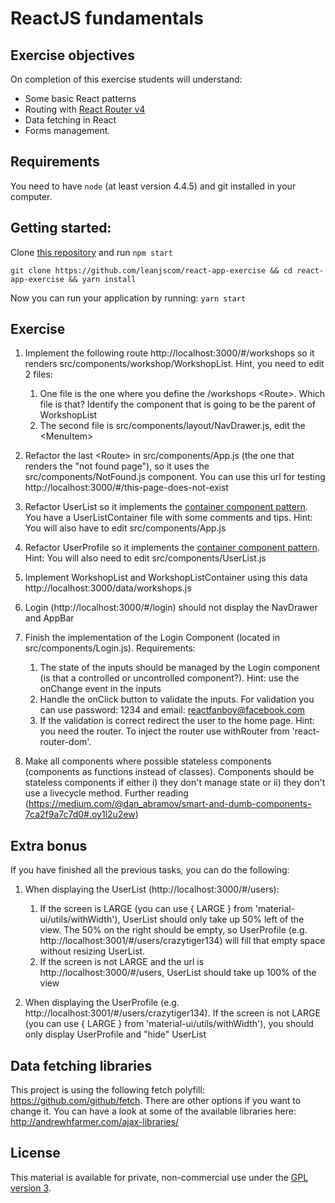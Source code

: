 # ReactJS fundamentals

## Exercise objectives
On completion of this exercise students will understand:
- Some basic React patterns
- Routing with [React Router v4](https://reacttraining.com/react-router/web/guides/philosophy)
- Data fetching in React
- Forms management.

## Requirements
You need to have `node` (at least version 4.4.5) and git installed in your computer.

## Getting started:

Clone [this repository](https://github.com/leanjscom/react-app) and run `npm start`

`git clone https://github.com/leanjscom/react-app-exercise && cd react-app-exercise && yarn install`

Now you can run your application by running: `yarn start`

## Exercise

1. Implement the following route http://localhost:3000/#/workshops so it renders src/components/workshop/WorkshopList. Hint, you need to edit 2 files:
    1. One file is the one where you define the /workshops &lt;Route&gt;. Which file is that? Identify the component that is going to be the parent of WorkshopList
    2. The second file is src/components/layout/NavDrawer.js, edit the &lt;MenuItem&gt;

2. Refactor the last &lt;Route&gt; in src/components/App.js (the one that renders the "not found page"), so it uses the src/components/NotFound.js component. You can use this url for testing http://localhost:3000/#/this-page-does-not-exist

3. Refactor UserList so it implements the [container component pattern](https://medium.com/@learnreact/container-components-c0e67432e005). You have a UserListContainer file with some comments and tips. Hint: You will also have to edit src/components/App.js

4. Refactor UserProfile so it implements the [container component pattern](https://medium.com/@learnreact/container-components-c0e67432e005). Hint: You will also need to edit src/components/UserList.js

5. Implement WorkshopList and WorkshopListContainer using this data  http://localhost:3000/data/workshops.js

6. Login (http://localhost:3000/#/login) should not display the NavDrawer and AppBar

7. Finish the implementation of the Login Component (located in src/components/Login.js). Requirements:
    1. The state of the inputs should be managed by the Login component (is that a controlled or uncontrolled component?). Hint: use the onChange event in the inputs
    2. Handle the onClick button to validate the inputs. For validation you can use password: 1234 and email: reactfanboy@facebook.com
    3. If the validation is correct redirect the user to the home page. Hint: you need the router. To inject the router use withRouter from 'react-router-dom'.

8. Make all components where possible stateless components (components as functions instead of classes). Components should be stateless components if either i) they don't manage state or ii) they don't use a livecycle method. Further reading (https://medium.com/@dan_abramov/smart-and-dumb-components-7ca2f9a7c7d0#.oy1l2u2ew)

## Extra bonus

If you have finished all the previous tasks, you can do the following:

1. When displaying the UserList (http://localhost:3000/#/users):
    1. If the screen is LARGE (you can use { LARGE } from 'material-ui/utils/withWidth'), UserList should only take up 50% left of the view. The 50% on the right should be empty, so UserProfile (e.g. http://localhost:3001/#/users/crazytiger134) will fill that empty space without resizing UserList.
    2. If the screen is not LARGE and the url is http://localhost:3000/#/users, UserList should take up 100% of the view

2. When displaying the UserProfile (e.g. http://localhost:3001/#/users/crazytiger134). If the screen is not LARGE (you can use { LARGE } from 'material-ui/utils/withWidth'), you should only display UserProfile and "hide" UserList

## Data fetching libraries

This project is using the following fetch polyfill: https://github.com/github/fetch. There are other options if you want to change it. You can have a look at some of the available libraries here: http://andrewhfarmer.com/ajax-libraries/

## License

This material is available for private, non-commercial use under the [GPL version 3](http://www.gnu.org/licenses/gpl-3.0-standalone.html).

